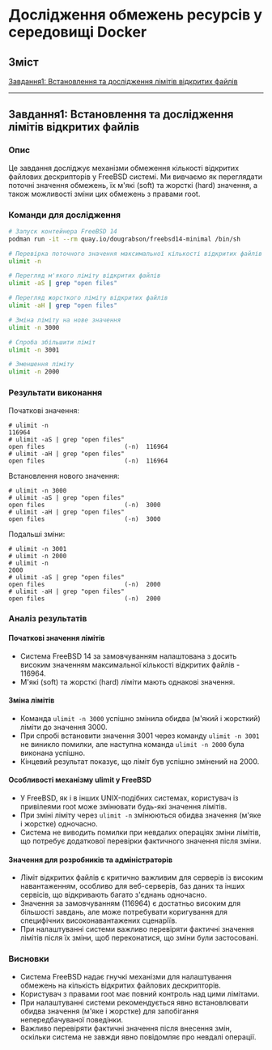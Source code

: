 # Дослідження обмежень ресурсів у середовищі Docker

## Зміст
[Завдання1: Встановлення та дослідження лімітів відкритих файлів](#завдання1-встановлення-та-дослідження-лімітів-відкритих-файлів)

---

## Завдання1: Встановлення та дослідження лімітів відкритих файлів

### Опис
Це завдання досліджує механізми обмеження кількості відкритих файлових дескрипторів у FreeBSD системі. Ми вивчаємо як переглядати поточні значення обмежень, їх м'які (soft) та жорсткі (hard) значення, а також можливості зміни цих обмежень з правами root.

### Команди для дослідження

```bash
# Запуск контейнера FreeBSD 14
podman run -it --rm quay.io/dougrabson/freebsd14-minimal /bin/sh

# Перевірка поточного значення максимальної кількості відкритих файлів
ulimit -n

# Перегляд м'якого ліміту відкритих файлів
ulimit -aS | grep "open files"

# Перегляд жорсткого ліміту відкритих файлів
ulimit -aH | grep "open files"

# Зміна ліміту на нове значення
ulimit -n 3000

# Спроба збільшити ліміт
ulimit -n 3001

# Зменшення ліміту
ulimit -n 2000
```

### Результати виконання

Початкові значення:
```
# ulimit -n
116964
# ulimit -aS | grep "open files"
open files                      (-n)  116964
# ulimit -aH | grep "open files"
open files                      (-n)  116964
```

Встановлення нового значення:
```
# ulimit -n 3000
# ulimit -aS | grep "open files"
open files                      (-n)  3000
# ulimit -aH | grep "open files"
open files                      (-n)  3000
```

Подальші зміни:
```
# ulimit -n 3001
# ulimit -n 2000
# ulimit -n
2000
# ulimit -aS | grep "open files"
open files                      (-n)  2000
# ulimit -aH | grep "open files"
open files                      (-n)  2000
```

### Аналіз результатів

#### Початкові значення лімітів
- Система FreeBSD 14 за замовчуванням налаштована з досить високим значенням максимальної кількості відкритих файлів - 116964.
- М'які (soft) та жорсткі (hard) ліміти мають однакові значення.

#### Зміна лімітів
- Команда `ulimit -n 3000` успішно змінила обидва (м'який і жорсткий) ліміти до значення 3000.
- При спробі встановити значення 3001 через команду `ulimit -n 3001` не виникло помилки, але наступна команда `ulimit -n 2000` була виконана успішно.
- Кінцевий результат показує, що ліміт був успішно змінений на 2000.

#### Особливості механізму ulimit у FreeBSD
- У FreeBSD, як і в інших UNIX-подібних системах, користувач із привілеями root може змінювати будь-які значення лімітів.
- При зміні ліміту через `ulimit -n` змінюються обидва значення (м'яке і жорстке) одночасно.
- Система не виводить помилки при невдалих операціях зміни лімітів, що потребує додаткової перевірки фактичного значення після зміни.

#### Значення для розробників та адміністраторів
- Ліміт відкритих файлів є критично важливим для серверів із високим навантаженням, особливо для веб-серверів, баз даних та інших сервісів, що відкривають багато з'єднань одночасно.
- Значення за замовчуванням (116964) є достатньо високим для більшості завдань, але може потребувати коригування для специфічних високонавантажених сценаріїв.
- При налаштуванні системи важливо перевіряти фактичні значення лімітів після їх зміни, щоб переконатися, що зміни були застосовані.

### Висновки
- Система FreeBSD надає гнучкі механізми для налаштування обмежень на кількість відкритих файлових дескрипторів.
- Користувач з правами root має повний контроль над цими лімітами.
- При налаштуванні системи рекомендується явно встановлювати обидва значення (м'яке і жорстке) для запобігання непередбачуваної поведінки.
- Важливо перевіряти фактичні значення після внесення змін, оскільки система не завжди явно повідомляє про невдалі операції.

